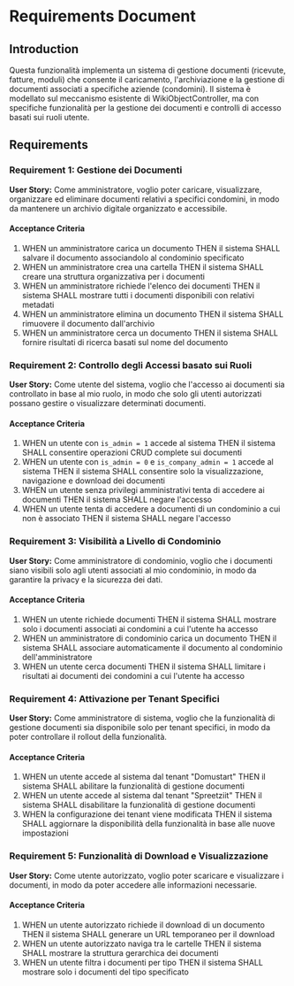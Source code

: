 # Requirements Document

## Introduction

Questa funzionalità implementa un sistema di gestione documenti (ricevute, fatture, moduli) che consente il caricamento, l'archiviazione e la gestione di documenti associati a specifiche aziende (condomini). Il sistema è modellato sul meccanismo esistente di WikiObjectController, ma con specifiche funzionalità per la gestione dei documenti e controlli di accesso basati sui ruoli utente.

## Requirements

### Requirement 1: Gestione dei Documenti

**User Story:** Come amministratore, voglio poter caricare, visualizzare, organizzare ed eliminare documenti relativi a specifici condomini, in modo da mantenere un archivio digitale organizzato e accessibile.

#### Acceptance Criteria

1. WHEN un amministratore carica un documento THEN il sistema SHALL salvare il documento associandolo al condominio specificato
2. WHEN un amministratore crea una cartella THEN il sistema SHALL creare una struttura organizzativa per i documenti
3. WHEN un amministratore richiede l'elenco dei documenti THEN il sistema SHALL mostrare tutti i documenti disponibili con relativi metadati
4. WHEN un amministratore elimina un documento THEN il sistema SHALL rimuovere il documento dall'archivio
5. WHEN un amministratore cerca un documento THEN il sistema SHALL fornire risultati di ricerca basati sul nome del documento

### Requirement 2: Controllo degli Accessi basato sui Ruoli

**User Story:** Come utente del sistema, voglio che l'accesso ai documenti sia controllato in base al mio ruolo, in modo che solo gli utenti autorizzati possano gestire o visualizzare determinati documenti.

#### Acceptance Criteria

1. WHEN un utente con `is_admin = 1` accede al sistema THEN il sistema SHALL consentire operazioni CRUD complete sui documenti
2. WHEN un utente con `is_admin = 0` e `is_company_admin = 1` accede al sistema THEN il sistema SHALL consentire solo la visualizzazione, navigazione e download dei documenti
3. WHEN un utente senza privilegi amministrativi tenta di accedere ai documenti THEN il sistema SHALL negare l'accesso
4. WHEN un utente tenta di accedere a documenti di un condominio a cui non è associato THEN il sistema SHALL negare l'accesso

### Requirement 3: Visibilità a Livello di Condominio

**User Story:** Come amministratore di condominio, voglio che i documenti siano visibili solo agli utenti associati al mio condominio, in modo da garantire la privacy e la sicurezza dei dati.

#### Acceptance Criteria

1. WHEN un utente richiede documenti THEN il sistema SHALL mostrare solo i documenti associati ai condomini a cui l'utente ha accesso
2. WHEN un amministratore di condominio carica un documento THEN il sistema SHALL associare automaticamente il documento al condominio dell'amministratore
3. WHEN un utente cerca documenti THEN il sistema SHALL limitare i risultati ai documenti dei condomini a cui l'utente ha accesso

### Requirement 4: Attivazione per Tenant Specifici

**User Story:** Come amministratore di sistema, voglio che la funzionalità di gestione documenti sia disponibile solo per tenant specifici, in modo da poter controllare il rollout della funzionalità.

#### Acceptance Criteria

1. WHEN un utente accede al sistema dal tenant "Domustart" THEN il sistema SHALL abilitare la funzionalità di gestione documenti
2. WHEN un utente accede al sistema dal tenant "Spreetziit" THEN il sistema SHALL disabilitare la funzionalità di gestione documenti
3. WHEN la configurazione dei tenant viene modificata THEN il sistema SHALL aggiornare la disponibilità della funzionalità in base alle nuove impostazioni

### Requirement 5: Funzionalità di Download e Visualizzazione

**User Story:** Come utente autorizzato, voglio poter scaricare e visualizzare i documenti, in modo da poter accedere alle informazioni necessarie.

#### Acceptance Criteria

1. WHEN un utente autorizzato richiede il download di un documento THEN il sistema SHALL generare un URL temporaneo per il download
2. WHEN un utente autorizzato naviga tra le cartelle THEN il sistema SHALL mostrare la struttura gerarchica dei documenti
3. WHEN un utente filtra i documenti per tipo THEN il sistema SHALL mostrare solo i documenti del tipo specificato